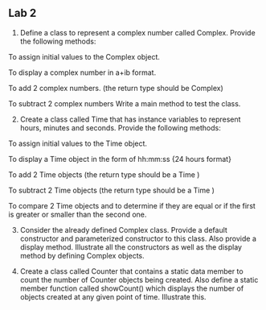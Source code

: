 ## Lab 2


1. Define a class to represent a complex number called Complex. Provide the following methods:


To assign initial values to the Complex object.
		
To display a complex number in a+ib format.
		
To add 2 complex numbers. (the return type should be Complex)
		
To subtract 2 complex numbers Write a main method to test the class.

	
2. Create a class called Time that has instance variables to represent hours, minutes and seconds. Provide the following methods:
	

To assign initial values to the Time object.
		
To display a Time object in the form of hh:mm:ss {24 hours format}
		
To add 2 Time objects (the return type should be a Time )
		
To subtract 2 Time objects (the return type should be a Time )
		
To compare 2 Time objects and to determine if they are equal or if the first is greater or smaller than the second one.
	
	
3. Consider the already defined Complex class. Provide a default constructor and parameterized constructor to this class. Also provide a display method. Illustrate all the constructors as well as the display method by defining Complex objects.
	
4. Create a class called Counter that contains a static data member to count the number of Counter objects being created. Also define a static member function called showCount() which displays the number of objects created at any given point of time. Illustrate this.
